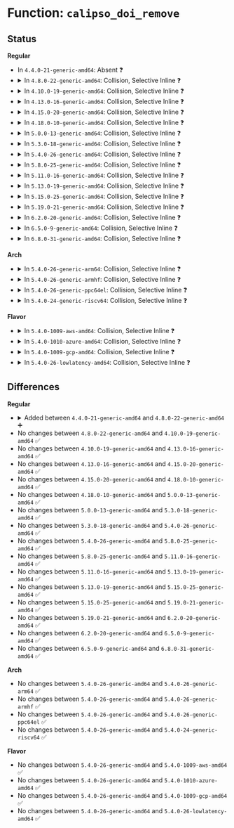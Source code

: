 # Function: <code>calipso_doi_remove</code>

## Status
<b>Regular</b>
<ul>
<li>
In <code>4.4.0-21-generic-amd64</code>: Absent ❓
</li>
<li>
<details>
<summary>In <code>4.8.0-22-generic-amd64</code>: Collision, Selective Inline ❓</summary>

```c
int calipso_doi_remove(u32 doi, struct netlbl_audit * audit_info)
```

```json
{
  "name": "calipso_doi_remove",
  "collision_type": "Static-Global Collision",
  "inline_type": "Selective",
  "funcs": [
    {
      "addr": 18446744071587690000,
      "name": "calipso_doi_remove",
      "external": false,
      "loc": "net/ipv6/calipso.c:448",
      "file": "net/ipv6/calipso.c",
      "inline": "seen, unknown",
      "caller_inline": [],
      "caller_func": []
    },
    {
      "addr": 18446744071587772141,
      "name": "calipso_doi_remove",
      "external": true,
      "loc": "net/netlabel/netlabel_calipso.c:447",
      "file": "net/netlabel/netlabel_calipso.c",
      "inline": "not declared, inlined",
      "caller_inline": [
        "net/netlabel/netlabel_calipso.c:netlbl_calipso_remove"
      ],
      "caller_func": [
        "net/netlabel/netlabel_kapi.c:netlbl_cfg_calipso_del"
      ]
    }
  ],
  "symbols": [
    {
      "addr": 18446744071587690000,
      "name": "calipso_doi_remove",
      "section": ".text",
      "bind": "STB_LOCAL",
      "size": 272
    },
    {
      "addr": 18446744071587772624,
      "name": "calipso_doi_remove",
      "section": ".text",
      "bind": "STB_GLOBAL",
      "size": 32
    }
  ]
}
```
</details>
</li>
<li>
<details>
<summary>In <code>4.10.0-19-generic-amd64</code>: Collision, Selective Inline ❓</summary>

```c
int calipso_doi_remove(u32 doi, struct netlbl_audit * audit_info)
```

```json
{
  "name": "calipso_doi_remove",
  "collision_type": "Static-Global Collision",
  "inline_type": "Selective",
  "funcs": [
    {
      "addr": 18446744071587898752,
      "name": "calipso_doi_remove",
      "external": false,
      "loc": "net/ipv6/calipso.c:448",
      "file": "net/ipv6/calipso.c",
      "inline": "seen, unknown",
      "caller_inline": [],
      "caller_func": []
    },
    {
      "addr": 18446744071587987341,
      "name": "calipso_doi_remove",
      "external": true,
      "loc": "net/netlabel/netlabel_calipso.c:450",
      "file": "net/netlabel/netlabel_calipso.c",
      "inline": "not declared, inlined",
      "caller_inline": [
        "net/netlabel/netlabel_calipso.c:netlbl_calipso_remove"
      ],
      "caller_func": [
        "net/netlabel/netlabel_kapi.c:netlbl_cfg_calipso_del"
      ]
    }
  ],
  "symbols": [
    {
      "addr": 18446744071587898752,
      "name": "calipso_doi_remove",
      "section": ".text",
      "bind": "STB_LOCAL",
      "size": 272
    },
    {
      "addr": 18446744071587987824,
      "name": "calipso_doi_remove",
      "section": ".text",
      "bind": "STB_GLOBAL",
      "size": 32
    }
  ]
}
```
</details>
</li>
<li>
<details>
<summary>In <code>4.13.0-16-generic-amd64</code>: Collision, Selective Inline ❓</summary>

```c
int calipso_doi_remove(u32 doi, struct netlbl_audit * audit_info)
```

```json
{
  "name": "calipso_doi_remove",
  "collision_type": "Static-Global Collision",
  "inline_type": "Selective",
  "funcs": [
    {
      "addr": 18446744071588055936,
      "name": "calipso_doi_remove",
      "external": false,
      "loc": "net/ipv6/calipso.c:448",
      "file": "net/ipv6/calipso.c",
      "inline": "seen, unknown",
      "caller_inline": [],
      "caller_func": []
    },
    {
      "addr": 18446744071588145261,
      "name": "calipso_doi_remove",
      "external": true,
      "loc": "net/netlabel/netlabel_calipso.c:450",
      "file": "net/netlabel/netlabel_calipso.c",
      "inline": "not declared, inlined",
      "caller_inline": [
        "net/netlabel/netlabel_calipso.c:netlbl_calipso_remove"
      ],
      "caller_func": [
        "net/netlabel/netlabel_kapi.c:netlbl_cfg_calipso_del"
      ]
    }
  ],
  "symbols": [
    {
      "addr": 18446744071588055936,
      "name": "calipso_doi_remove",
      "section": ".text",
      "bind": "STB_LOCAL",
      "size": 268
    },
    {
      "addr": 18446744071588145760,
      "name": "calipso_doi_remove",
      "section": ".text",
      "bind": "STB_GLOBAL",
      "size": 32
    }
  ]
}
```
</details>
</li>
<li>
<details>
<summary>In <code>4.15.0-20-generic-amd64</code>: Collision, Selective Inline ❓</summary>

```c
int calipso_doi_remove(u32 doi, struct netlbl_audit * audit_info)
```

```json
{
  "name": "calipso_doi_remove",
  "collision_type": "Static-Global Collision",
  "inline_type": "Selective",
  "funcs": [
    {
      "addr": 18446744071588594192,
      "name": "calipso_doi_remove",
      "external": false,
      "loc": "net/ipv6/calipso.c:448",
      "file": "net/ipv6/calipso.c",
      "inline": "seen, unknown",
      "caller_inline": [],
      "caller_func": []
    },
    {
      "addr": 18446744071588693117,
      "name": "calipso_doi_remove",
      "external": true,
      "loc": "net/netlabel/netlabel_calipso.c:450",
      "file": "net/netlabel/netlabel_calipso.c",
      "inline": "not declared, inlined",
      "caller_inline": [
        "net/netlabel/netlabel_calipso.c:netlbl_calipso_remove"
      ],
      "caller_func": [
        "net/netlabel/netlabel_kapi.c:netlbl_cfg_calipso_del"
      ]
    }
  ],
  "symbols": [
    {
      "addr": 18446744071588594192,
      "name": "calipso_doi_remove",
      "section": ".text",
      "bind": "STB_LOCAL",
      "size": 274
    },
    {
      "addr": 18446744071588693664,
      "name": "calipso_doi_remove",
      "section": ".text",
      "bind": "STB_GLOBAL",
      "size": 38
    }
  ]
}
```
</details>
</li>
<li>
<details>
<summary>In <code>4.18.0-10-generic-amd64</code>: Collision, Selective Inline ❓</summary>

```c
int calipso_doi_remove(u32 doi, struct netlbl_audit * audit_info)
```

```json
{
  "name": "calipso_doi_remove",
  "collision_type": "Static-Global Collision",
  "inline_type": "Selective",
  "funcs": [
    {
      "addr": 18446744071588964544,
      "name": "calipso_doi_remove",
      "external": false,
      "loc": "net/ipv6/calipso.c:448",
      "file": "net/ipv6/calipso.c",
      "inline": "seen, unknown",
      "caller_inline": [],
      "caller_func": []
    },
    {
      "addr": 18446744071589059879,
      "name": "calipso_doi_remove",
      "external": true,
      "loc": "net/netlabel/netlabel_calipso.c:450",
      "file": "net/netlabel/netlabel_calipso.c",
      "inline": "not declared, inlined",
      "caller_inline": [
        "net/netlabel/netlabel_calipso.c:netlbl_calipso_remove"
      ],
      "caller_func": [
        "net/netlabel/netlabel_kapi.c:netlbl_cfg_calipso_del"
      ]
    }
  ],
  "symbols": [
    {
      "addr": 18446744071588964544,
      "name": "calipso_doi_remove",
      "section": ".text",
      "bind": "STB_LOCAL",
      "size": 274
    },
    {
      "addr": 18446744071589060416,
      "name": "calipso_doi_remove",
      "section": ".text",
      "bind": "STB_GLOBAL",
      "size": 38
    }
  ]
}
```
</details>
</li>
<li>
<details>
<summary>In <code>5.0.0-13-generic-amd64</code>: Collision, Selective Inline ❓</summary>

```c
int calipso_doi_remove(u32 doi, struct netlbl_audit * audit_info)
```

```json
{
  "name": "calipso_doi_remove",
  "collision_type": "Static-Global Collision",
  "inline_type": "Selective",
  "funcs": [
    {
      "addr": 18446744071589188640,
      "name": "calipso_doi_remove",
      "external": false,
      "loc": "net/ipv6/calipso.c:448",
      "file": "net/ipv6/calipso.c",
      "inline": "seen, unknown",
      "caller_inline": [],
      "caller_func": []
    },
    {
      "addr": 18446744071589285575,
      "name": "calipso_doi_remove",
      "external": true,
      "loc": "net/netlabel/netlabel_calipso.c:450",
      "file": "net/netlabel/netlabel_calipso.c",
      "inline": "not declared, inlined",
      "caller_inline": [
        "net/netlabel/netlabel_calipso.c:netlbl_calipso_remove"
      ],
      "caller_func": [
        "net/netlabel/netlabel_kapi.c:netlbl_cfg_calipso_del"
      ]
    }
  ],
  "symbols": [
    {
      "addr": 18446744071589188640,
      "name": "calipso_doi_remove",
      "section": ".text",
      "bind": "STB_LOCAL",
      "size": 274
    },
    {
      "addr": 18446744071589286112,
      "name": "calipso_doi_remove",
      "section": ".text",
      "bind": "STB_GLOBAL",
      "size": 38
    }
  ]
}
```
</details>
</li>
<li>
<details>
<summary>In <code>5.3.0-18-generic-amd64</code>: Collision, Selective Inline ❓</summary>

```c
int calipso_doi_remove(u32 doi, struct netlbl_audit * audit_info)
```

```json
{
  "name": "calipso_doi_remove",
  "collision_type": "Static-Global Collision",
  "inline_type": "Selective",
  "funcs": [
    {
      "addr": 18446744071589639504,
      "name": "calipso_doi_remove",
      "external": false,
      "loc": "net/ipv6/calipso.c:434",
      "file": "net/ipv6/calipso.c",
      "inline": "seen, unknown",
      "caller_inline": [],
      "caller_func": []
    },
    {
      "addr": 18446744071589741451,
      "name": "calipso_doi_remove",
      "external": true,
      "loc": "net/netlabel/netlabel_calipso.c:437",
      "file": "net/netlabel/netlabel_calipso.c",
      "inline": "not declared, inlined",
      "caller_inline": [
        "net/netlabel/netlabel_calipso.c:netlbl_calipso_remove"
      ],
      "caller_func": [
        "net/netlabel/netlabel_kapi.c:netlbl_cfg_calipso_del"
      ]
    }
  ],
  "symbols": [
    {
      "addr": 18446744071589639504,
      "name": "calipso_doi_remove",
      "section": ".text",
      "bind": "STB_LOCAL",
      "size": 270
    },
    {
      "addr": 18446744071589742000,
      "name": "calipso_doi_remove",
      "section": ".text",
      "bind": "STB_GLOBAL",
      "size": 38
    }
  ]
}
```
</details>
</li>
<li>
<details>
<summary>In <code>5.4.0-26-generic-amd64</code>: Collision, Selective Inline ❓</summary>

```c
int calipso_doi_remove(u32 doi, struct netlbl_audit * audit_info)
```

```json
{
  "name": "calipso_doi_remove",
  "collision_type": "Static-Global Collision",
  "inline_type": "Selective",
  "funcs": [
    {
      "addr": 18446744071589863712,
      "name": "calipso_doi_remove",
      "external": false,
      "loc": "net/ipv6/calipso.c:434",
      "file": "net/ipv6/calipso.c",
      "inline": "seen, unknown",
      "caller_inline": [],
      "caller_func": []
    },
    {
      "addr": 18446744071589965579,
      "name": "calipso_doi_remove",
      "external": true,
      "loc": "net/netlabel/netlabel_calipso.c:437",
      "file": "net/netlabel/netlabel_calipso.c",
      "inline": "not declared, inlined",
      "caller_inline": [
        "net/netlabel/netlabel_calipso.c:netlbl_calipso_remove"
      ],
      "caller_func": [
        "net/netlabel/netlabel_kapi.c:netlbl_cfg_calipso_del"
      ]
    }
  ],
  "symbols": [
    {
      "addr": 18446744071589863712,
      "name": "calipso_doi_remove",
      "section": ".text",
      "bind": "STB_LOCAL",
      "size": 270
    },
    {
      "addr": 18446744071589966128,
      "name": "calipso_doi_remove",
      "section": ".text",
      "bind": "STB_GLOBAL",
      "size": 38
    }
  ]
}
```
</details>
</li>
<li>
<details>
<summary>In <code>5.8.0-25-generic-amd64</code>: Collision, Selective Inline ❓</summary>

```c
int calipso_doi_remove(u32 doi, struct netlbl_audit * audit_info)
```

```json
{
  "name": "calipso_doi_remove",
  "collision_type": "Static-Global Collision",
  "inline_type": "Selective",
  "funcs": [
    {
      "addr": 18446744071590894752,
      "name": "calipso_doi_remove",
      "external": false,
      "loc": "net/ipv6/calipso.c:434",
      "file": "net/ipv6/calipso.c",
      "inline": "seen, unknown",
      "caller_inline": [],
      "caller_func": []
    },
    {
      "addr": 18446744071590995723,
      "name": "calipso_doi_remove",
      "external": true,
      "loc": "net/netlabel/netlabel_calipso.c:437",
      "file": "net/netlabel/netlabel_calipso.c",
      "inline": "not declared, inlined",
      "caller_inline": [
        "net/netlabel/netlabel_calipso.c:netlbl_calipso_remove"
      ],
      "caller_func": [
        "net/netlabel/netlabel_kapi.c:netlbl_cfg_calipso_del"
      ]
    }
  ],
  "symbols": [
    {
      "addr": 18446744071590894752,
      "name": "calipso_doi_remove",
      "section": ".text",
      "bind": "STB_LOCAL",
      "size": 318
    },
    {
      "addr": 18446744071590996368,
      "name": "calipso_doi_remove",
      "section": ".text",
      "bind": "STB_GLOBAL",
      "size": 38
    }
  ]
}
```
</details>
</li>
<li>
<details>
<summary>In <code>5.11.0-16-generic-amd64</code>: Collision, Selective Inline ❓</summary>

```c
int calipso_doi_remove(u32 doi, struct netlbl_audit * audit_info)
```

```json
{
  "name": "calipso_doi_remove",
  "collision_type": "Static-Global Collision",
  "inline_type": "Selective",
  "funcs": [
    {
      "addr": 18446744071590953776,
      "name": "calipso_doi_remove",
      "external": false,
      "loc": "net/ipv6/calipso.c:437",
      "file": "net/ipv6/calipso.c",
      "inline": "seen, unknown",
      "caller_inline": [],
      "caller_func": []
    },
    {
      "addr": 18446744071591060347,
      "name": "calipso_doi_remove",
      "external": true,
      "loc": "net/netlabel/netlabel_calipso.c:438",
      "file": "net/netlabel/netlabel_calipso.c",
      "inline": "not declared, inlined",
      "caller_inline": [
        "net/netlabel/netlabel_calipso.c:netlbl_calipso_remove"
      ],
      "caller_func": [
        "net/netlabel/netlabel_kapi.c:netlbl_cfg_calipso_del"
      ]
    }
  ],
  "symbols": [
    {
      "addr": 18446744071590953776,
      "name": "calipso_doi_remove",
      "section": ".text",
      "bind": "STB_LOCAL",
      "size": 237
    },
    {
      "addr": 18446744071591060992,
      "name": "calipso_doi_remove",
      "section": ".text",
      "bind": "STB_GLOBAL",
      "size": 38
    }
  ]
}
```
</details>
</li>
<li>
<details>
<summary>In <code>5.13.0-19-generic-amd64</code>: Collision, Selective Inline ❓</summary>

```c
int calipso_doi_remove(u32 doi, struct netlbl_audit * audit_info)
```

```json
{
  "name": "calipso_doi_remove",
  "collision_type": "Static-Global Collision",
  "inline_type": "Selective",
  "funcs": [
    {
      "addr": 18446744071590886000,
      "name": "calipso_doi_remove",
      "external": false,
      "loc": "net/ipv6/calipso.c:437",
      "file": "net/ipv6/calipso.c",
      "inline": "seen, unknown",
      "caller_inline": [],
      "caller_func": []
    },
    {
      "addr": 18446744071590991115,
      "name": "calipso_doi_remove",
      "external": true,
      "loc": "net/netlabel/netlabel_calipso.c:438",
      "file": "net/netlabel/netlabel_calipso.c",
      "inline": "not declared, inlined",
      "caller_inline": [
        "net/netlabel/netlabel_calipso.c:netlbl_calipso_remove"
      ],
      "caller_func": [
        "net/netlabel/netlabel_kapi.c:netlbl_cfg_calipso_del"
      ]
    }
  ],
  "symbols": [
    {
      "addr": 18446744071590886000,
      "name": "calipso_doi_remove",
      "section": ".text",
      "bind": "STB_LOCAL",
      "size": 237
    },
    {
      "addr": 18446744071590991760,
      "name": "calipso_doi_remove",
      "section": ".text",
      "bind": "STB_GLOBAL",
      "size": 38
    }
  ]
}
```
</details>
</li>
<li>
<details>
<summary>In <code>5.15.0-25-generic-amd64</code>: Collision, Selective Inline ❓</summary>

```c
int calipso_doi_remove(u32 doi, struct netlbl_audit * audit_info)
```

```json
{
  "name": "calipso_doi_remove",
  "collision_type": "Static-Global Collision",
  "inline_type": "Selective",
  "funcs": [
    {
      "addr": 18446744071591716720,
      "name": "calipso_doi_remove",
      "external": false,
      "loc": "net/ipv6/calipso.c:437",
      "file": "net/ipv6/calipso.c",
      "inline": "seen, unknown",
      "caller_inline": [],
      "caller_func": []
    },
    {
      "addr": 18446744071591828747,
      "name": "calipso_doi_remove",
      "external": true,
      "loc": "net/netlabel/netlabel_calipso.c:438",
      "file": "net/netlabel/netlabel_calipso.c",
      "inline": "not declared, inlined",
      "caller_inline": [
        "net/netlabel/netlabel_calipso.c:netlbl_calipso_remove"
      ],
      "caller_func": [
        "net/netlabel/netlabel_kapi.c:netlbl_cfg_calipso_del"
      ]
    }
  ],
  "symbols": [
    {
      "addr": 18446744071591716720,
      "name": "calipso_doi_remove",
      "section": ".text",
      "bind": "STB_LOCAL",
      "size": 237
    },
    {
      "addr": 18446744071591829440,
      "name": "calipso_doi_remove",
      "section": ".text",
      "bind": "STB_GLOBAL",
      "size": 38
    }
  ]
}
```
</details>
</li>
<li>
<details>
<summary>In <code>5.19.0-21-generic-amd64</code>: Collision, Selective Inline ❓</summary>

```c
int calipso_doi_remove(u32 doi, struct netlbl_audit * audit_info)
```

```json
{
  "name": "calipso_doi_remove",
  "collision_type": "Static-Global Collision",
  "inline_type": "Selective",
  "funcs": [
    {
      "addr": 18446744071593414960,
      "name": "calipso_doi_remove",
      "external": false,
      "loc": "net/ipv6/calipso.c:437",
      "file": "net/ipv6/calipso.c",
      "inline": "seen, unknown",
      "caller_inline": [],
      "caller_func": []
    },
    {
      "addr": 18446744071593542467,
      "name": "calipso_doi_remove",
      "external": true,
      "loc": "net/netlabel/netlabel_calipso.c:438",
      "file": "net/netlabel/netlabel_calipso.c",
      "inline": "not declared, inlined",
      "caller_inline": [
        "net/netlabel/netlabel_calipso.c:netlbl_calipso_remove"
      ],
      "caller_func": [
        "net/netlabel/netlabel_kapi.c:netlbl_cfg_calipso_del"
      ]
    }
  ],
  "symbols": [
    {
      "addr": 18446744071593414960,
      "name": "calipso_doi_remove",
      "section": ".text",
      "bind": "STB_LOCAL",
      "size": 251
    },
    {
      "addr": 18446744071593543280,
      "name": "calipso_doi_remove",
      "section": ".text",
      "bind": "STB_GLOBAL",
      "size": 54
    }
  ]
}
```
</details>
</li>
<li>
<details>
<summary>In <code>6.2.0-20-generic-amd64</code>: Collision, Selective Inline ❓</summary>

```c
int calipso_doi_remove(u32 doi, struct netlbl_audit * audit_info)
```

```json
{
  "name": "calipso_doi_remove",
  "collision_type": "Static-Global Collision",
  "inline_type": "Selective",
  "funcs": [
    {
      "addr": 18446744071595325664,
      "name": "calipso_doi_remove",
      "external": false,
      "loc": "net/ipv6/calipso.c:437",
      "file": "net/ipv6/calipso.c",
      "inline": "seen, unknown",
      "caller_inline": [],
      "caller_func": []
    },
    {
      "addr": 18446744071595463459,
      "name": "calipso_doi_remove",
      "external": true,
      "loc": "net/netlabel/netlabel_calipso.c:439",
      "file": "net/netlabel/netlabel_calipso.c",
      "inline": "not declared, inlined",
      "caller_inline": [
        "net/netlabel/netlabel_calipso.c:netlbl_calipso_remove"
      ],
      "caller_func": [
        "net/netlabel/netlabel_kapi.c:netlbl_cfg_calipso_del"
      ]
    }
  ],
  "symbols": [
    {
      "addr": 18446744071595325664,
      "name": "calipso_doi_remove",
      "section": ".text",
      "bind": "STB_LOCAL",
      "size": 251
    },
    {
      "addr": 18446744071595464368,
      "name": "calipso_doi_remove",
      "section": ".text",
      "bind": "STB_GLOBAL",
      "size": 54
    }
  ]
}
```
</details>
</li>
<li>
<details>
<summary>In <code>6.5.0-9-generic-amd64</code>: Collision, Selective Inline ❓</summary>

```c
int calipso_doi_remove(u32 doi, struct netlbl_audit * audit_info)
```

```json
{
  "name": "calipso_doi_remove",
  "collision_type": "Static-Global Collision",
  "inline_type": "Selective",
  "funcs": [
    {
      "addr": 18446744071595720832,
      "name": "calipso_doi_remove",
      "external": false,
      "loc": "net/ipv6/calipso.c:437",
      "file": "net/ipv6/calipso.c",
      "inline": "seen, unknown",
      "caller_inline": [],
      "caller_func": []
    },
    {
      "addr": 18446744071595970547,
      "name": "calipso_doi_remove",
      "external": true,
      "loc": "net/netlabel/netlabel_calipso.c:439",
      "file": "net/netlabel/netlabel_calipso.c",
      "inline": "not declared, inlined",
      "caller_inline": [
        "net/netlabel/netlabel_calipso.c:netlbl_calipso_remove"
      ],
      "caller_func": [
        "net/netlabel/netlabel_kapi.c:netlbl_cfg_calipso_del"
      ]
    }
  ],
  "symbols": [
    {
      "addr": 18446744071595720832,
      "name": "calipso_doi_remove",
      "section": ".text",
      "bind": "STB_LOCAL",
      "size": 251
    },
    {
      "addr": 18446744071595971456,
      "name": "calipso_doi_remove",
      "section": ".text",
      "bind": "STB_GLOBAL",
      "size": 54
    }
  ]
}
```
</details>
</li>
<li>
<details>
<summary>In <code>6.8.0-31-generic-amd64</code>: Collision, Selective Inline ❓</summary>

```c
int calipso_doi_remove(u32 doi, struct netlbl_audit * audit_info)
```

```json
{
  "name": "calipso_doi_remove",
  "collision_type": "Static-Global Collision",
  "inline_type": "Selective",
  "funcs": [
    {
      "addr": 18446744071596568656,
      "name": "calipso_doi_remove",
      "external": false,
      "loc": "net/ipv6/calipso.c:437",
      "file": "net/ipv6/calipso.c",
      "inline": "seen, unknown",
      "caller_inline": [],
      "caller_func": []
    },
    {
      "addr": 18446744071596832974,
      "name": "calipso_doi_remove",
      "external": true,
      "loc": "net/netlabel/netlabel_calipso.c:442",
      "file": "net/netlabel/netlabel_calipso.c",
      "inline": "not declared, inlined",
      "caller_inline": [
        "net/netlabel/netlabel_calipso.c:netlbl_calipso_remove"
      ],
      "caller_func": [
        "net/netlabel/netlabel_kapi.c:netlbl_cfg_calipso_del"
      ]
    }
  ],
  "symbols": [
    {
      "addr": 18446744071596568656,
      "name": "calipso_doi_remove",
      "section": ".text",
      "bind": "STB_LOCAL",
      "size": 251
    },
    {
      "addr": 18446744071596833952,
      "name": "calipso_doi_remove",
      "section": ".text",
      "bind": "STB_GLOBAL",
      "size": 54
    }
  ]
}
```
</details>
</li>
</ul>
<b>Arch</b>
<ul>
<li>
<details>
<summary>In <code>5.4.0-26-generic-arm64</code>: Collision, Selective Inline ❓</summary>

```c
int calipso_doi_remove(u32 doi, struct netlbl_audit * audit_info)
```

```json
{
  "name": "calipso_doi_remove",
  "collision_type": "Static-Global Collision",
  "inline_type": "Selective",
  "funcs": [
    {
      "addr": 18446603336503582600,
      "name": "calipso_doi_remove",
      "external": false,
      "loc": "net/ipv6/calipso.c:434",
      "file": "net/ipv6/calipso.c",
      "inline": "seen, unknown",
      "caller_inline": [],
      "caller_func": []
    },
    {
      "addr": 18446603336503700364,
      "name": "calipso_doi_remove",
      "external": true,
      "loc": "net/netlabel/netlabel_calipso.c:437",
      "file": "net/netlabel/netlabel_calipso.c",
      "inline": "not declared, inlined",
      "caller_inline": [
        "net/netlabel/netlabel_calipso.c:netlbl_calipso_remove"
      ],
      "caller_func": [
        "net/netlabel/netlabel_kapi.c:netlbl_cfg_calipso_del"
      ]
    }
  ],
  "symbols": [
    {
      "addr": 18446603336503582600,
      "name": "calipso_doi_remove",
      "section": ".text",
      "bind": "STB_LOCAL",
      "size": 368
    },
    {
      "addr": 18446603336503701024,
      "name": "calipso_doi_remove",
      "section": ".text",
      "bind": "STB_GLOBAL",
      "size": 76
    }
  ]
}
```
</details>
</li>
<li>
<details>
<summary>In <code>5.4.0-26-generic-armhf</code>: Collision, Selective Inline ❓</summary>

```c
int calipso_doi_remove(u32 doi, struct netlbl_audit * audit_info)
```

```json
{
  "name": "calipso_doi_remove",
  "collision_type": "Static-Global Collision",
  "inline_type": "Selective",
  "funcs": [
    {
      "addr": 3236225540,
      "name": "calipso_doi_remove",
      "external": false,
      "loc": "net/ipv6/calipso.c:434",
      "file": "net/ipv6/calipso.c",
      "inline": "seen, unknown",
      "caller_inline": [],
      "caller_func": []
    },
    {
      "addr": 3236335844,
      "name": "calipso_doi_remove",
      "external": true,
      "loc": "net/netlabel/netlabel_calipso.c:437",
      "file": "net/netlabel/netlabel_calipso.c",
      "inline": "not declared, inlined",
      "caller_inline": [
        "net/netlabel/netlabel_calipso.c:netlbl_calipso_remove"
      ],
      "caller_func": [
        "net/netlabel/netlabel_kapi.c:netlbl_cfg_calipso_del"
      ]
    }
  ],
  "symbols": [
    {
      "addr": 3236225540,
      "name": "calipso_doi_remove",
      "section": ".text",
      "bind": "STB_LOCAL",
      "size": 348
    },
    {
      "addr": 3236336516,
      "name": "calipso_doi_remove",
      "section": ".text",
      "bind": "STB_GLOBAL",
      "size": 60
    }
  ]
}
```
</details>
</li>
<li>
<details>
<summary>In <code>5.4.0-26-generic-ppc64el</code>: Collision, Selective Inline ❓</summary>

```c
int calipso_doi_remove(u32 doi, struct netlbl_audit * audit_info)
```

```json
{
  "name": "calipso_doi_remove",
  "collision_type": "Static-Global Collision",
  "inline_type": "Selective",
  "funcs": [
    {
      "addr": 13835058055297382896,
      "name": "calipso_doi_remove",
      "external": false,
      "loc": "net/ipv6/calipso.c:434",
      "file": "net/ipv6/calipso.c",
      "inline": "seen, unknown",
      "caller_inline": [],
      "caller_func": []
    },
    {
      "addr": 13835058055297531832,
      "name": "calipso_doi_remove",
      "external": true,
      "loc": "net/netlabel/netlabel_calipso.c:437",
      "file": "net/netlabel/netlabel_calipso.c",
      "inline": "not declared, inlined",
      "caller_inline": [
        "net/netlabel/netlabel_calipso.c:netlbl_calipso_remove"
      ],
      "caller_func": [
        "net/netlabel/netlabel_kapi.c:netlbl_cfg_calipso_del"
      ]
    }
  ],
  "symbols": [
    {
      "addr": 13835058055297382896,
      "name": "calipso_doi_remove",
      "section": ".text",
      "bind": "STB_LOCAL",
      "size": 532
    },
    {
      "addr": 13835058055297532784,
      "name": "calipso_doi_remove",
      "section": ".text",
      "bind": "STB_GLOBAL",
      "size": 88
    }
  ]
}
```
</details>
</li>
<li>
<details>
<summary>In <code>5.4.0-24-generic-riscv64</code>: Collision, Selective Inline ❓</summary>

```c
int calipso_doi_remove(u32 doi, struct netlbl_audit * audit_info)
```

```json
{
  "name": "calipso_doi_remove",
  "collision_type": "Static-Global Collision",
  "inline_type": "Selective",
  "funcs": [
    {
      "addr": 18446743936279540818,
      "name": "calipso_doi_remove",
      "external": false,
      "loc": "net/ipv6/calipso.c:434",
      "file": "net/ipv6/calipso.c",
      "inline": "seen, unknown",
      "caller_inline": [],
      "caller_func": []
    },
    {
      "addr": 18446743936279631338,
      "name": "calipso_doi_remove",
      "external": true,
      "loc": "net/netlabel/netlabel_calipso.c:437",
      "file": "net/netlabel/netlabel_calipso.c",
      "inline": "not declared, inlined",
      "caller_inline": [
        "net/netlabel/netlabel_calipso.c:netlbl_calipso_remove"
      ],
      "caller_func": [
        "net/netlabel/netlabel_kapi.c:netlbl_cfg_calipso_del"
      ]
    }
  ],
  "symbols": [
    {
      "addr": 18446743936279540818,
      "name": "calipso_doi_remove",
      "section": ".text",
      "bind": "STB_LOCAL",
      "size": 420
    },
    {
      "addr": 18446743936279631810,
      "name": "calipso_doi_remove",
      "section": ".text",
      "bind": "STB_GLOBAL",
      "size": 62
    }
  ]
}
```
</details>
</li>
</ul>
<b>Flavor</b>
<ul>
<li>
<details>
<summary>In <code>5.4.0-1009-aws-amd64</code>: Collision, Selective Inline ❓</summary>

```c
int calipso_doi_remove(u32 doi, struct netlbl_audit * audit_info)
```

```json
{
  "name": "calipso_doi_remove",
  "collision_type": "Static-Global Collision",
  "inline_type": "Selective",
  "funcs": [
    {
      "addr": 18446744071589468080,
      "name": "calipso_doi_remove",
      "external": false,
      "loc": "net/ipv6/calipso.c:434",
      "file": "net/ipv6/calipso.c",
      "inline": "seen, unknown",
      "caller_inline": [],
      "caller_func": []
    },
    {
      "addr": 18446744071589569179,
      "name": "calipso_doi_remove",
      "external": true,
      "loc": "net/netlabel/netlabel_calipso.c:437",
      "file": "net/netlabel/netlabel_calipso.c",
      "inline": "not declared, inlined",
      "caller_inline": [
        "net/netlabel/netlabel_calipso.c:netlbl_calipso_remove"
      ],
      "caller_func": [
        "net/netlabel/netlabel_kapi.c:netlbl_cfg_calipso_del"
      ]
    }
  ],
  "symbols": [
    {
      "addr": 18446744071589468080,
      "name": "calipso_doi_remove",
      "section": ".text",
      "bind": "STB_LOCAL",
      "size": 270
    },
    {
      "addr": 18446744071589569728,
      "name": "calipso_doi_remove",
      "section": ".text",
      "bind": "STB_GLOBAL",
      "size": 38
    }
  ]
}
```
</details>
</li>
<li>
<details>
<summary>In <code>5.4.0-1010-azure-amd64</code>: Collision, Selective Inline ❓</summary>

```c
int calipso_doi_remove(u32 doi, struct netlbl_audit * audit_info)
```

```json
{
  "name": "calipso_doi_remove",
  "collision_type": "Static-Global Collision",
  "inline_type": "Selective",
  "funcs": [
    {
      "addr": 18446744071589193072,
      "name": "calipso_doi_remove",
      "external": false,
      "loc": "net/ipv6/calipso.c:434",
      "file": "net/ipv6/calipso.c",
      "inline": "seen, unknown",
      "caller_inline": [],
      "caller_func": []
    },
    {
      "addr": 18446744071589293755,
      "name": "calipso_doi_remove",
      "external": true,
      "loc": "net/netlabel/netlabel_calipso.c:437",
      "file": "net/netlabel/netlabel_calipso.c",
      "inline": "not declared, inlined",
      "caller_inline": [
        "net/netlabel/netlabel_calipso.c:netlbl_calipso_remove"
      ],
      "caller_func": [
        "net/netlabel/netlabel_kapi.c:netlbl_cfg_calipso_del"
      ]
    }
  ],
  "symbols": [
    {
      "addr": 18446744071589193072,
      "name": "calipso_doi_remove",
      "section": ".text",
      "bind": "STB_LOCAL",
      "size": 270
    },
    {
      "addr": 18446744071589294304,
      "name": "calipso_doi_remove",
      "section": ".text",
      "bind": "STB_GLOBAL",
      "size": 38
    }
  ]
}
```
</details>
</li>
<li>
<details>
<summary>In <code>5.4.0-1009-gcp-amd64</code>: Collision, Selective Inline ❓</summary>

```c
int calipso_doi_remove(u32 doi, struct netlbl_audit * audit_info)
```

```json
{
  "name": "calipso_doi_remove",
  "collision_type": "Static-Global Collision",
  "inline_type": "Selective",
  "funcs": [
    {
      "addr": 18446744071589904944,
      "name": "calipso_doi_remove",
      "external": false,
      "loc": "net/ipv6/calipso.c:434",
      "file": "net/ipv6/calipso.c",
      "inline": "seen, unknown",
      "caller_inline": [],
      "caller_func": []
    },
    {
      "addr": 18446744071590011211,
      "name": "calipso_doi_remove",
      "external": true,
      "loc": "net/netlabel/netlabel_calipso.c:437",
      "file": "net/netlabel/netlabel_calipso.c",
      "inline": "not declared, inlined",
      "caller_inline": [
        "net/netlabel/netlabel_calipso.c:netlbl_calipso_remove"
      ],
      "caller_func": [
        "net/netlabel/netlabel_kapi.c:netlbl_cfg_calipso_del"
      ]
    }
  ],
  "symbols": [
    {
      "addr": 18446744071589904944,
      "name": "calipso_doi_remove",
      "section": ".text",
      "bind": "STB_LOCAL",
      "size": 270
    },
    {
      "addr": 18446744071590011760,
      "name": "calipso_doi_remove",
      "section": ".text",
      "bind": "STB_GLOBAL",
      "size": 38
    }
  ]
}
```
</details>
</li>
<li>
<details>
<summary>In <code>5.4.0-26-lowlatency-amd64</code>: Collision, Selective Inline ❓</summary>

```c
int calipso_doi_remove(u32 doi, struct netlbl_audit * audit_info)
```

```json
{
  "name": "calipso_doi_remove",
  "collision_type": "Static-Global Collision",
  "inline_type": "Selective",
  "funcs": [
    {
      "addr": 18446744071589954800,
      "name": "calipso_doi_remove",
      "external": false,
      "loc": "net/ipv6/calipso.c:434",
      "file": "net/ipv6/calipso.c",
      "inline": "seen, unknown",
      "caller_inline": [],
      "caller_func": []
    },
    {
      "addr": 18446744071590061291,
      "name": "calipso_doi_remove",
      "external": true,
      "loc": "net/netlabel/netlabel_calipso.c:437",
      "file": "net/netlabel/netlabel_calipso.c",
      "inline": "not declared, inlined",
      "caller_inline": [
        "net/netlabel/netlabel_calipso.c:netlbl_calipso_remove"
      ],
      "caller_func": [
        "net/netlabel/netlabel_kapi.c:netlbl_cfg_calipso_del"
      ]
    }
  ],
  "symbols": [
    {
      "addr": 18446744071589954800,
      "name": "calipso_doi_remove",
      "section": ".text",
      "bind": "STB_LOCAL",
      "size": 285
    },
    {
      "addr": 18446744071590061840,
      "name": "calipso_doi_remove",
      "section": ".text",
      "bind": "STB_GLOBAL",
      "size": 38
    }
  ]
}
```
</details>
</li>
</ul>

## Differences
<b>Regular</b>
<ul>
<li>
<details>
<summary>Added between <code>4.4.0-21-generic-amd64</code> and <code>4.8.0-22-generic-amd64</code> ➕</summary>

```c
int calipso_doi_remove(u32 doi, struct netlbl_audit * audit_info)
```
</details>
</li>
<li>
No changes between <code>4.8.0-22-generic-amd64</code> and <code>4.10.0-19-generic-amd64</code> ✅
</li>
<li>
No changes between <code>4.10.0-19-generic-amd64</code> and <code>4.13.0-16-generic-amd64</code> ✅
</li>
<li>
No changes between <code>4.13.0-16-generic-amd64</code> and <code>4.15.0-20-generic-amd64</code> ✅
</li>
<li>
No changes between <code>4.15.0-20-generic-amd64</code> and <code>4.18.0-10-generic-amd64</code> ✅
</li>
<li>
No changes between <code>4.18.0-10-generic-amd64</code> and <code>5.0.0-13-generic-amd64</code> ✅
</li>
<li>
No changes between <code>5.0.0-13-generic-amd64</code> and <code>5.3.0-18-generic-amd64</code> ✅
</li>
<li>
No changes between <code>5.3.0-18-generic-amd64</code> and <code>5.4.0-26-generic-amd64</code> ✅
</li>
<li>
No changes between <code>5.4.0-26-generic-amd64</code> and <code>5.8.0-25-generic-amd64</code> ✅
</li>
<li>
No changes between <code>5.8.0-25-generic-amd64</code> and <code>5.11.0-16-generic-amd64</code> ✅
</li>
<li>
No changes between <code>5.11.0-16-generic-amd64</code> and <code>5.13.0-19-generic-amd64</code> ✅
</li>
<li>
No changes between <code>5.13.0-19-generic-amd64</code> and <code>5.15.0-25-generic-amd64</code> ✅
</li>
<li>
No changes between <code>5.15.0-25-generic-amd64</code> and <code>5.19.0-21-generic-amd64</code> ✅
</li>
<li>
No changes between <code>5.19.0-21-generic-amd64</code> and <code>6.2.0-20-generic-amd64</code> ✅
</li>
<li>
No changes between <code>6.2.0-20-generic-amd64</code> and <code>6.5.0-9-generic-amd64</code> ✅
</li>
<li>
No changes between <code>6.5.0-9-generic-amd64</code> and <code>6.8.0-31-generic-amd64</code> ✅
</li>
</ul>
<b>Arch</b>
<ul>
<li>
No changes between <code>5.4.0-26-generic-amd64</code> and <code>5.4.0-26-generic-arm64</code> ✅
</li>
<li>
No changes between <code>5.4.0-26-generic-amd64</code> and <code>5.4.0-26-generic-armhf</code> ✅
</li>
<li>
No changes between <code>5.4.0-26-generic-amd64</code> and <code>5.4.0-26-generic-ppc64el</code> ✅
</li>
<li>
No changes between <code>5.4.0-26-generic-amd64</code> and <code>5.4.0-24-generic-riscv64</code> ✅
</li>
</ul>
<b>Flavor</b>
<ul>
<li>
No changes between <code>5.4.0-26-generic-amd64</code> and <code>5.4.0-1009-aws-amd64</code> ✅
</li>
<li>
No changes between <code>5.4.0-26-generic-amd64</code> and <code>5.4.0-1010-azure-amd64</code> ✅
</li>
<li>
No changes between <code>5.4.0-26-generic-amd64</code> and <code>5.4.0-1009-gcp-amd64</code> ✅
</li>
<li>
No changes between <code>5.4.0-26-generic-amd64</code> and <code>5.4.0-26-lowlatency-amd64</code> ✅
</li>
</ul>
